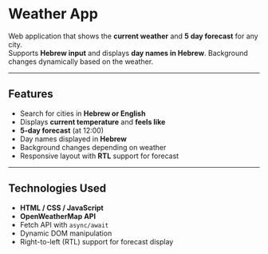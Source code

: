 # Weather App 

Web application that shows the **current weather** and **5 day forecast** for any city.  
Supports **Hebrew input** and displays **day names in Hebrew**. Background changes dynamically based on the weather.

---

## Features

- Search for cities in **Hebrew or English**
- Displays **current temperature** and **feels like**
- **5-day forecast** (at 12:00)
- Day names displayed in **Hebrew**
- Background changes depending on weather
- Responsive layout with **RTL** support for forecast

---

## Technologies Used

- **HTML / CSS / JavaScript**
- **OpenWeatherMap API**
- Fetch API with `async/await`
- Dynamic DOM manipulation
- Right-to-left (RTL) support for forecast display


